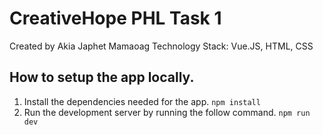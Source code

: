 # CreativeHope PHL Task 1

Created by Akia Japhet Mamaoag
Technology Stack: Vue.JS, HTML, CSS

## How to setup the app locally.
1. Install the dependencies needed for the app.
```npm install```
2. Run the development server by running the follow command.
```npm run dev```

